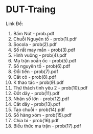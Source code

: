 # DUT-Traing

Link Đề: 
1. Bấm Nút - prob.pdf
2. Chuỗi Nguyên tố - prob(1).pdf
3. Socola - prob(2).pdf
4. Số rất may mắn - prob(3).pdf
5. Hình vuông - prob(4).pdf
6. Ma trận xoắn ốc - prob(5).pdf
7. Số nguyên tố - prob(6).pdf
8. Đổi tiền - prob(7).pdf
9. Cắt cỏ - prob(8).pdf
10. K thao tác - prob(9).pdf
11. Thử thách tình yêu 2 - prob(10).pdf
12. Đốt dây - prob(11).pdf
13. Nhân số lớn - prob(12).pdf
14. Cắt dây - prob(13).pdf
15. Tạo chuỗi - prob(14).pdf
16. Số hàng xóm - prob(15).pdf
17. Chia bi - prob(16).pdf
18. Biểu thức ma trận - prob(17).pdf
